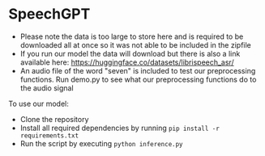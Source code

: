 # SpeechGPT
- Please note the data is too large to store here and is required to be downloaded all at once so it was not able to be included in the zipfile
- If you run our model the data will download but there is also a link available here: https://huggingface.co/datasets/librispeech_asr/
- An audio file of the word "seven" is included to test our preprocessing functions.  Run demo.py to see what our preprocessing functions do to the audio signal 

To use our model:
- Clone the repository
- Install all required dependencies by running `pip install -r requirements.txt`
- Run the script by executing `python inference.py`